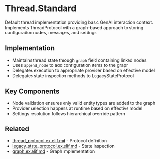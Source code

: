 # Thread.Standard

Default thread implementation providing basic GenAI interaction context. Implements ThreadProtocol with a graph-based approach to storing configuration nodes, messages, and settings.

## Implementation
- Maintains thread state through `graph` field containing linked nodes
- Uses `append_node` to add configuration items to the graph
- Delegates execution to appropriate provider based on effective model
- Delegates state inspection methods to LegacyStateProtocol

## Key Components
- Node validation ensures only valid entity types are added to the graph
- Provider selection happens at runtime based on effective model
- Settings resolution follows hierarchical override pattern

## Related
- [thread_protocol.ex.elif.md](thread_protocol.ex.elif.md) - Protocol definition
- [legacy_state_protocol.ex.elif.md](legacy_state_protocol.ex.elif.md) - State inspection
- [graph.ex.elif.md](../../graph.ex.elif.md) - Graph implementation